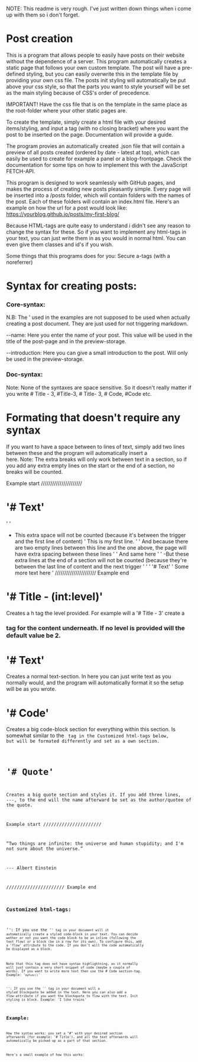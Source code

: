 NOTE: This readme is very rough. I've just written down things when i come up with them so i don't forget.

# Post creation

This is a program that allows people to easily have posts on their website without the dependence of a server. This program automatically creates a static page that follows your own custom template. The post will have a pre-defined styling, but you can easily overwrite this in the template file by providing your own css file. The posts init styling will automatically be put above your css style, so that the parts you want to style yourself will be set as the main styling because of CSS's order of precedence.

IMPORTANT! Have the css file that is on the template in the same place as the root-folder where your other static pages are.

To create the template, simply create a html file with your desired items/styling, and input a <POST> tag (with no closing bracket) where you want the post to be inserted on the page. Documentation will provide a guide.

The program provies an automatically created .json file that will contain a preview of all posts created (ordered by date - latest at top), which can easily be used to create for example a panel or a blog-frontpage. Check the documentation for some tips on how to implement this with the JavaScript FETCH-API.

This program is designed to work seamlessly with GitHub pages, and makes the process of creating new posts pleasantly simple. Every page will be inserted into a /posts folder, which will contain folders with the names of the post. Each of these folders will contain an index.html file. Here's an example on how the url for a post would look like: https://yourblog.github.io/posts/my-first-blog/

Because HTML-tags are quite easy to understand i didn't see any reason to change the syntax for these. So if you want to implement any html-tags in your text, you can just write them in as you would in normal html. You can even give them classes and id's if you wish.

Some things that this programs does for you:
Secure a-tags (with a noreferrer)

# Syntax for creating posts:

### Core-syntax:

N.B: The ' used in the examples are not supposed to be used when actually creating a post document. They are just used for not triggering markdown.

--name: Here you enter the name of your post. This value will be used in the title of the post-page and in the preview-storage.

--introduction: Here you can give a small introduction to the post. Will only be used in the preview-storage.

### Doc-syntax:

Note: None of the syntaxes are space sensitive. So it doesn't really matter if you write # Title - 3, #Title-3, # Title- 3, # Code, #Code etc.

# Formating that doesn't require any syntax

If you want to have a space between to lines of text, simply add two lines between these and the program will automatically insert a <br> here.
Note: The extra breaks will only work between text in a section, so if you add any extra empty lines on the start or the end of a section, no breaks will be counted.

Example start
//////////////////////

# '# Text'
'
'
- This extra space will not be counted (because it's between the trigger and the first line of content)
'
This is my first line.
'
'
And because there are two empty lines between this line and the one above, the page will have extra spacing between these lines
'
'
And same here
'
'
-But these extra lines at the end of a section will not be counted (because they're between the last line of content and the next trigger
'
'
'
'# Text'
'
Some more text here
'
//////////////////////
Example end

# '# Title - (int:level)'

Creates a h tag the level provided. For example will a '# Title - 3' create a <h3> tag for the content underneath. If no level is provided will the default value be 2.

# '# Text'

Creates a normal text-section. In here you can just write text as you normally would, and the program will automatically format it so the setup will be as you wrote.

# '# Code'

Creates a big code-block section for everything within this section. Is somewhat similar to the <code> tag in the Customized html-tags below, but will be formated differently and set as a own section.

# '# Quote'

Creates a big quote section and styles it. If you add three lines, ---, to the end will the name afterward be set as the author/quotee of the quote.

Example start
//////////////////////

“Two things are infinite: the universe and human stupidity; and I'm not sure about the universe.”

--- Albert Einstein

//////////////////////
Example end

### Customized html-tags:

'<code>': If you use the '<code>' tag in your document will it automatically create a styled code-block in your text. You can decide wether or not you want the code block to be an inline (following the text flow) or a block (be in a row for its own). To configure this, add a 'flow' attribute to the code. If you don't will the code automatically be displayed as a block.

Note that this tag does not have syntax highlightning, as it normally will just contain a very short snippet of code (maybe a couple of words). If you want to write more text then use the # Code section-tag.
Example: '<code flow>myFunc()</code>'

'<quote>': If you use the '<quote>' tag in your document will a styled blockquote be added in the text. Here you can also add a flow-attribute if you want the blockquote to flow with the text. Init styling is block.
Example: '<quote>I like trains</quote>'

## Example:

How the syntax works: you set a "#" with your desired section afterwards (for example: '# Title'), and all the text afterwards will automatically be picked up as a part of that section.

Here's a small example of how this works:

